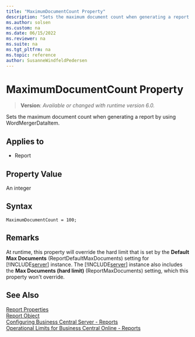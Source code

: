 ```yaml
---
title: "MaximumDocumentCount Property"
description: "Sets the maximum document count when generating a report by using WordMergerDataItem."
ms.author: solsen
ms.custom: na
ms.date: 06/15/2022
ms.reviewer: na
ms.suite: na
ms.tgt_pltfrm: na
ms.topic: reference
author: SusanneWindfeldPedersen
---
```

[//]: # (START>DO_NOT_EDIT)
[//]: # (IMPORTANT:Do not edit any of the content between here and the END>DO_NOT_EDIT.)
[//]: # (Any modifications should be made in the .xml files in the ModernDev repo.)
# MaximumDocumentCount Property
> **Version**: _Available or changed with runtime version 6.0._

Sets the maximum document count when generating a report by using WordMergerDataItem.

## Applies to
-   Report

[//]: # (IMPORTANT: END>DO_NOT_EDIT)

## Property Value

An integer
 
## Syntax

```AL
MaximumDocumentCount = 100;
```

## Remarks

At runtime, this property will override the hard limit that is set by the **Default Max Documents** (ReportDefaultMaxDocuments) setting for [!INCLUDE[server](../includes/server.md)] instance. The [!INCLUDE[server](../includes/server.md)] instance also includes the **Max Documents (hard limit)** (ReportMaxDocuments) setting, which this property won't override.

## See Also  

[Report Properties](devenv-report-properties.md)  
[Report Object](../devenv-report-object.md)  
[Configuring Business Central Server - Reports](../../administration/configure-server-instance.md#Reports)  
[Operational Limits for Business Central Online - Reports](../../administration/operational-limits-online.md#Reports)  